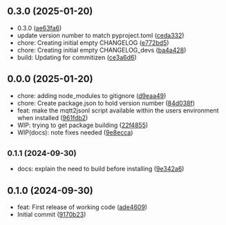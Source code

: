 ## 0.3.0 (2025-01-20)

* 0.3.0 ([ae63fa6](https://github.com/27escape/mqtt2jsonl/commit/ae63fa6))
* update version number to match pyproject.toml ([ceda332](https://github.com/27escape/mqtt2jsonl/commit/ceda332))
* chore: Creating initial empty CHANGELOG ([e772bd5](https://github.com/27escape/mqtt2jsonl/commit/e772bd5))
* chore: Creating initial empty CHANGELOG_devs ([ba4a428](https://github.com/27escape/mqtt2jsonl/commit/ba4a428))
* build: Updating for commitizen ([ce3a6d6](https://github.com/27escape/mqtt2jsonl/commit/ce3a6d6))



## 0.0.0 (2025-01-20)

* chore: adding node_modules to gitignore ([d9eaa49](https://github.com/27escape/mqtt2jsonl/commit/d9eaa49))
* chore: Create package.json to hold version number ([84d038f](https://github.com/27escape/mqtt2jsonl/commit/84d038f))
* feat: make the mqtt2jsonl script available within the users environment when installed ([961fdb2](https://github.com/27escape/mqtt2jsonl/commit/961fdb2))
* WIP: trying to get package building ([22f4855](https://github.com/27escape/mqtt2jsonl/commit/22f4855))
* WIP(docs): note fixes needed ([9e8ecca](https://github.com/27escape/mqtt2jsonl/commit/9e8ecca))



## <small>0.1.1 (2024-09-30)</small>

* docs: explain the need to build before installing ([9e342a6](https://github.com/27escape/mqtt2jsonl/commit/9e342a6))



## 0.1.0 (2024-09-30)

* feat: First release of working code ([ade4609](https://github.com/27escape/mqtt2jsonl/commit/ade4609))
* Initial commit ([9170b23](https://github.com/27escape/mqtt2jsonl/commit/9170b23))



